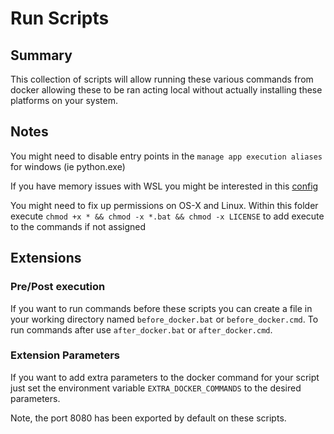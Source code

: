 # Run Scripts

## Summary

This collection of scripts will allow running these various commands from docker
allowing these to be ran acting local without actually installing these platforms
on your system.

## Notes

You might need to disable entry points in the `manage app execution aliases` for
windows (ie python.exe)

If you have memory issues with WSL you might be interested in this [config](https://gist.github.com/mwwhited/6a959dc323c858bf854de7ff045dc0c0)

You might need to fix up permissions on OS-X and Linux.  Within this folder execute
`chmod +x * && chmod -x *.bat && chmod -x LICENSE` to add execute to the commands if not assigned

## Extensions

### Pre/Post execution

If you want to run commands before these scripts you can create a file in your
working directory named `before_docker.bat` or `before_docker.cmd`.  To run
commands after use `after_docker.bat` or `after_docker.cmd`.

### Extension Parameters

If you want to add extra parameters to the docker command for your script just
set the environment variable `EXTRA_DOCKER_COMMANDS` to the desired parameters.

Note, the port 8080 has been exported by default on these scripts. 
